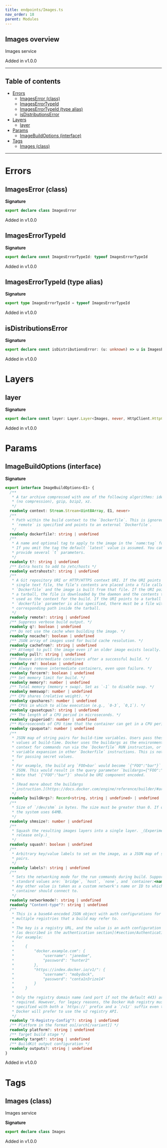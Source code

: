 ```yaml
---
title: endpoints/Images.ts
nav_order: 18
parent: Modules
---
```


## Images overview

Images service

Added in v1.0.0

---

<h2 class="text-delta">Table of contents</h2>

- [Errors](#errors)
  - [ImagesError (class)](#imageserror-class)
  - [ImagesErrorTypeId](#imageserrortypeid)
  - [ImagesErrorTypeId (type alias)](#imageserrortypeid-type-alias)
  - [isDistributionsError](#isdistributionserror)
- [Layers](#layers)
  - [layer](#layer)
- [Params](#params)
  - [ImageBuildOptions (interface)](#imagebuildoptions-interface)
- [Tags](#tags)
  - [Images (class)](#images-class)

---

# Errors

## ImagesError (class)

**Signature**

```ts
export declare class ImagesError
```

Added in v1.0.0

## ImagesErrorTypeId

**Signature**

```ts
export declare const ImagesErrorTypeId: typeof ImagesErrorTypeId
```

Added in v1.0.0

## ImagesErrorTypeId (type alias)

**Signature**

```ts
export type ImagesErrorTypeId = typeof ImagesErrorTypeId
```

Added in v1.0.0

## isDistributionsError

**Signature**

```ts
export declare const isDistributionsError: (u: unknown) => u is ImagesError
```

Added in v1.0.0

# Layers

## layer

**Signature**

```ts
export declare const layer: Layer.Layer<Images, never, HttpClient.HttpClient<HttpClientError.HttpClientError, Scope>>
```

Added in v1.0.0

# Params

## ImageBuildOptions (interface)

**Signature**

```ts
export interface ImageBuildOptions<E1> {
  /**
   * A tar archive compressed with one of the following algorithms: identity
   * (no compression), gzip, bzip2, xz.
   */
  readonly context: Stream.Stream<Uint8Array, E1, never>
  /**
   * Path within the build context to the `Dockerfile`. This is ignored if
   * `remote` is specified and points to an external `Dockerfile`.
   */
  readonly dockerfile?: string | undefined
  /**
   * A name and optional tag to apply to the image in the `name:tag` format.
   * If you omit the tag the default `latest` value is assumed. You can
   * provide several `t` parameters.
   */
  readonly t?: string | undefined
  /** Extra hosts to add to /etc/hosts */
  readonly extrahosts?: string | undefined
  /**
   * A Git repository URI or HTTP/HTTPS context URI. If the URI points to a
   * single text file, the file’s contents are placed into a file called
   * `Dockerfile` and the image is built from that file. If the URI points to
   * a tarball, the file is downloaded by the daemon and the contents therein
   * used as the context for the build. If the URI points to a tarball and the
   * `dockerfile` parameter is also specified, there must be a file with the
   * corresponding path inside the tarball.
   */
  readonly remote?: string | undefined
  /** Suppress verbose build output. */
  readonly q?: boolean | undefined
  /** Do not use the cache when building the image. */
  readonly nocache?: boolean | undefined
  /** JSON array of images used for build cache resolution. */
  readonly cachefrom?: string | undefined
  /** Attempt to pull the image even if an older image exists locally. */
  readonly pull?: string | undefined
  /** Remove intermediate containers after a successful build. */
  readonly rm?: boolean | undefined
  /** Always remove intermediate containers, even upon failure. */
  readonly forcerm?: boolean | undefined
  /** Set memory limit for build. */
  readonly memory?: number | undefined
  /** Total memory (memory + swap). Set as `-1` to disable swap. */
  readonly memswap?: number | undefined
  /** CPU shares (relative weight). */
  readonly cpushares?: number | undefined
  /** CPUs in which to allow execution (e.g., `0-3`, `0,1`). */
  readonly cpusetcpus?: string | undefined
  /** The length of a CPU period in microseconds. */
  readonly cpuperiod?: number | undefined
  /** Microseconds of CPU time that the container can get in a CPU period. */
  readonly cpuquota?: number | undefined
  /**
   * JSON map of string pairs for build-time variables. Users pass these
   * values at build-time. Docker uses the buildargs as the environment
   * context for commands run via the `Dockerfile` RUN instruction, or for
   * variable expansion in other `Dockerfile` instructions. This is not meant
   * for passing secret values.
   *
   * For example, the build arg `FOO=bar` would become `{"FOO":"bar"}` in
   * JSON. This would result in the query parameter `buildargs={"FOO":"bar"}`.
   * Note that `{"FOO":"bar"}` should be URI component encoded.
   *
   * [Read more about the buildargs
   * instruction.](https://docs.docker.com/engine/reference/builder/#arg)
   */
  readonly buildArgs?: Record<string, string | undefined> | undefined
  /**
   * Size of `/dev/shm` in bytes. The size must be greater than 0. If omitted
   * the system uses 64MB.
   */
  readonly shmsize?: number | undefined
  /**
   * Squash the resulting images layers into a single layer. _(Experimental
   * release only.)_
   */
  readonly squash?: boolean | undefined
  /**
   * Arbitrary key/value labels to set on the image, as a JSON map of string
   * pairs.
   */
  readonly labels?: string | undefined
  /**
   * Sets the networking mode for the run commands during build. Supported
   * standard values are: `bridge`, `host`, `none`, and `container:<name|id>`.
   * Any other value is taken as a custom network's name or ID to which this
   * container should connect to.
   */
  readonly networkmode?: string | undefined
  readonly "Content-type"?: string | undefined
  /**
   * This is a base64-encoded JSON object with auth configurations for
   * multiple registries that a build may refer to.
   *
   * The key is a registry URL, and the value is an auth configuration object,
   * [as described in the authentication section](#section/Authentication).
   * For example:
   *
   *     {
   *         "docker.example.com": {
   *             "username": "janedoe",
   *             "password": "hunter2"
   *         },
   *         "https://index.docker.io/v1/": {
   *             "username": "mobydock",
   *             "password": "conta1n3rize14"
   *         }
   *     }
   *
   * Only the registry domain name (and port if not the default 443) are
   * required. However, for legacy reasons, the Docker Hub registry must be
   * specified with both a `https://` prefix and a `/v1/` suffix even though
   * Docker will prefer to use the v2 registry API.
   */
  readonly "X-Registry-Config"?: string | undefined
  /** Platform in the format os[/arch[/variant]] */
  readonly platform?: string | undefined
  /** Target build stage */
  readonly target?: string | undefined
  /** BuildKit output configuration */
  readonly outputs?: string | undefined
}
```

Added in v1.0.0

# Tags

## Images (class)

Images service

**Signature**

```ts
export declare class Images
```

Added in v1.0.0
